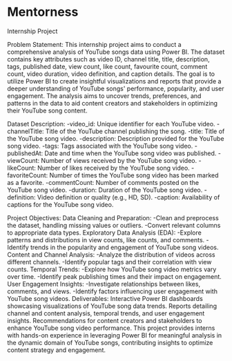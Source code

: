 # Mentorness
Internship Project

Problem Statement:
This internship project aims to conduct a comprehensive analysis of YouTube songs data using Power BI. The dataset contains key attributes such as video ID, channel title, title, description, tags, published date, view count, like count, favourite count, comment count, video duration, video definition, and caption details. The goal is to utilize Power BI to create insightful visualizations and reports that provide a deeper understanding of YouTube songs' performance, popularity, and user engagement. The analysis aims to uncover trends, preferences, and patterns in the data to aid content creators and stakeholders in optimizing their YouTube song content.

Dataset Description:
  -video_id: Unique identifier for each YouTube video.
  -channelTitle: Title of the YouTube channel publishing the song.
  -title: Title of the YouTube song video.
  -description: Description provided for the YouTube song video.
  -tags: Tags associated with the YouTube song video.
  -publishedAt: Date and time when the YouTube song video was published.
  -viewCount: Number of views received by the YouTube song video.
  -likeCount: Number of likes received by the YouTube song video.
  -favoriteCount: Number of times the YouTube song video has been marked as a favorite.
  -commentCount: Number of comments posted on the YouTube song video.
  -duration: Duration of the YouTube song video.
  -definition: Video definition or quality (e.g., HD, SD).
  -caption: Availability of captions for the YouTube song video.

Project Objectives:
Data Cleaning and Preparation:
  -Clean and preprocess the dataset, handling missing values or outliers.
  -Convert relevant columns to appropriate data types.
Exploratory Data Analysis (EDA):
  -Explore patterns and distributions in view counts, like counts, and comments.
  -Identify trends in the popularity and engagement of YouTube song videos.
Content and Channel Analysis:
  -Analyze the distribution of videos across different channels.
  -Identify popular tags and their correlation with view counts.
Temporal Trends:
  -Explore how YouTube song video metrics vary over time.
  -Identify peak publishing times and their impact on engagement.
User Engagement Insights:
  -Investigate relationships between likes, comments, and views.
  -Identify factors influencing user engagement with YouTube song videos.
Deliverables:
Interactive Power BI dashboards showcasing visualizations of YouTube song data trends.
Reports detailing channel and content analysis, temporal trends, and user engagement insights.
Recommendations for content creators and stakeholders to enhance YouTube song video performance.
This project provides interns with hands-on experience in leveraging Power BI for meaningful analysis in the dynamic domain of YouTube songs, contributing insights to optimize content strategy and engagement.
